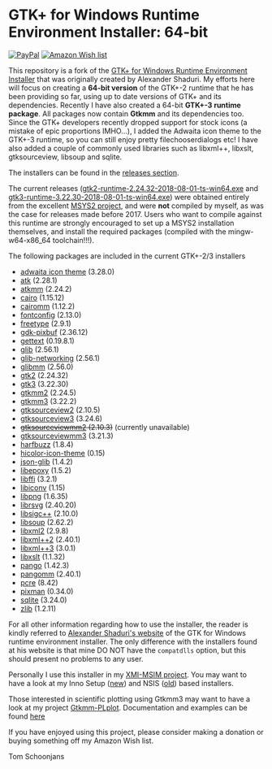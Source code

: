 GTK+ for Windows Runtime Environment Installer: 64-bit
======================================================

[![PayPal](https://img.shields.io/badge/Donate-PayPal-green.svg)](https://www.paypal.me/tomschoonjans/10)   [![Amazon Wish list](https://img.shields.io/badge/Amazon-Wishlist-green.svg)](http://amzn.eu/8ml3d0c)

This repository is a fork of the  [GTK+ for Windows Runtime Environment Installer](http://gtk-win.sourceforge.net) that was originally created
by Alexander Shaduri.
My efforts here will focus on creating a **64-bit version** of the GTK+-2 runtime that he has been providing so far, using up to date versions of GTK+ and its dependencies. Recently I have also created a 64-bit **GTK+-3 runtime package**. All packages now contain **Gtkmm** and its dependencies too. Since the GTK+ developers recently dropped support for stock icons (a mistake of epic proportions IMHO...), I added the Adwaita icon theme to the GTK+-3 runtime, so you can still enjoy pretty filechooserdialogs etc! I have also added a couple of commonly used libraries such as libxml++, libxslt, gtksourceview, libsoup and sqlite.

The installers can be found in the [releases section](https://github.com/tschoonj/GTK-for-Windows-Runtime-Environment-Installer/releases).

The current releases ([gtk2-runtime-2.24.32-2018-08-01-ts-win64.exe](https://github.com/tschoonj/GTK-for-Windows-Runtime-Environment-Installer/releases/download/2018-08-01/gtk2-runtime-2.24.32-2018-08-01-ts-win64.exe) and [gtk3-runtime-3.22.30-2018-08-01-ts-win64.exe](https://github.com/tschoonj/GTK-for-Windows-Runtime-Environment-Installer/releases/download/2018-08-01/gtk3-runtime-3.22.30-2018-08-01-ts-win64.exe)) were obtained entirely from the excellent [MSYS2 project](https://www.msys2.org), and were **not** compiled by myself, as was the case for releases made before 2017. Users who want to compile against this runtime are strongly encouraged to set up a MSYS2 installation themselves, and install the required packages (compiled with the mingw-w64-x86\_64 toolchain!!!).

The following packages are included in the current GTK+-2/3 installers

* [adwaita icon theme](http://ftp.gnome.org/pub/GNOME/sources/adwaita-icon-theme/) (3.28.0)
* [atk](http://ftp.gnome.org/pub/GNOME/sources/atk/) (2.28.1)
* [atkmm](http://ftp.gnome.org/pub/GNOME/sources/atkmm/) (2.24.2)
* [cairo](http://cairographics.org/releases/) (1.15.12)
* [cairomm](http://cairographics.org/releases/) (1.12.2)
* [fontconfig](http://www.freedesktop.org/software/fontconfig/release/) (2.13.0)
* [freetype](http://www.freetype.org/download.html) (2.9.1)
* [gdk-pixbuf](http://ftp.gnome.org/pub/GNOME/sources/gdk-pixbuf/) (2.36.12)
* [gettext](http://ftp.gnu.org/pub/gnu/gettext/) (0.19.8.1)
* [glib](http://ftp.gnome.org/pub/GNOME/sources/glib/) (2.56.1)
* [glib-networking](http://ftp.gnome.org/pub/GNOME/sources/glib-networking/) (2.56.1)
* [glibmm](http://ftp.gnome.org/pub/GNOME/sources/glibmm/) (2.56.0)
* [gtk2](http://ftp.gnome.org/pub/GNOME/sources/gtk+/) (2.24.32)
* [gtk3](http://ftp.gnome.org/pub/GNOME/sources/gtk+/) (3.22.30)
* [gtkmm2](http://ftp.gnome.org/pub/GNOME/sources/gtkmm) (2.24.5)
* [gtkmm3](http://ftp.gnome.org/pub/GNOME/sources/gtkmm) (3.22.2)
* [gtksourceview2](http://ftp.gnome.org/pub/GNOME/sources/gtksourceview/) (2.10.5)
* [gtksourceview3](http://ftp.gnome.org/pub/GNOME/sources/gtksourceview/) (3.24.6)
* ~~[gtksourceviewmm2](http://ftp.gnome.org/pub/GNOME/sources/gtksourceviewmm/) (2.10.3)~~ (currently unavailable)
* [gtksourceviewmm3](http://ftp.gnome.org/pub/GNOME/sources/gtksourceviewmm/) (3.21.3)
* [harfbuzz](http://www.freedesktop.org/software/harfbuzz/release/) (1.8.4)
* [hicolor-icon-theme](http://icon-theme.freedesktop.org/releases/) (0.15)
* [json-glib](http://ftp.gnome.org/pub/gnome/sources/json-glib/) (1.4.2)
* [libepoxy](https://github.com/anholt/libepoxy) (1.5.2)
* [libffi](http://sourceware.org/libffi/) (3.2.1)
* [libiconv](https://ftp.gnu.org/pub/gnu/libiconv/) (1.15)
* [libpng](http://sourceforge.net/project/showfiles.php?group_id=5624) (1.6.35)
* [librsvg](http://ftp.gnome.org/pub/GNOME/sources/librsvg/) (2.40.20)
* [libsigc++](http://ftp.gnome.org/pub/GNOME/sources/libsigc++/) (2.10.0)
* [libsoup](http://ftp.gnome.org/pub/GNOME/sources/libsoup/) (2.62.2)
* [libxml2](http://xmlsoft.org/sources/) (2.9.8)
* [libxml++2](http://ftp.gnome.org/pub/GNOME/sources/libxml++/) (2.40.1)
* [libxml++3](http://ftp.gnome.org/pub/GNOME/sources/libxml++/) (3.0.1)
* [libxslt](http://xmlsoft.org/sources/) (1.1.32)
* [pango](http://ftp.gnome.org/pub/GNOME/sources/pango/) (1.42.3)
* [pangomm](http://ftp.gnome.org/pub/GNOME/sources/pangomm/) (2.40.1)
* [pcre](ftp://ftp.csx.cam.ac.uk/pub/software/programming/pcre/) (8.42)
* [pixman](http://cairographics.org/releases/) (0.34.0)
* [sqlite](https://www.sqlite.org) (3.24.0)
* [zlib](http://www.zlib.net) (1.2.11)

For all other information regarding how to use the installer, the reader is kindly referred to [Alexander Shaduri's website](http://gtk-win.sourceforge.net) of the GTK for Windows runtime environment installer. The only difference with the installers found at his website is that mine DO NOT have the `compatdlls` option, but this should present no problems to any user.  

Personally I use this installer in my [XMI-MSIM project](http://github.com/xmimsim). You may want to have a look at my Inno Setup ([new](https://github.com/tschoonj/xmimsim/blob/master/windows/xmimsim.iss)) and NSIS ([old](https://github.com/tschoonj/xmimsim/blob/XMI-MSIM-4.0/nsis/xmimsim-win64.nsi.in)) based installers. 

Those interested in scientific plotting using Gtkmm3 may want to have a look at my project [Gtkmm-PLplot](https://github.com/tschoonj/gtkmm-plplot). Documentation and examples can be found [here](http://tschoonj.github.io/gtkmm-plplot)

If you have enjoyed using this project, please consider making a donation or buying something off my Amazon Wish list. 

Tom Schoonjans
